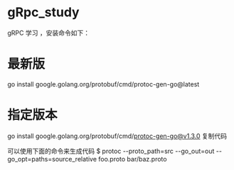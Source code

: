 # gRpc_study
gRPC 学习
，安装命令如下：
# 最新版
go install google.golang.org/protobuf/cmd/protoc-gen-go@latest

# 指定版本
go install google.golang.org/protobuf/cmd/protoc-gen-go@v1.3.0
复制代码

可以使用下面的命令来生成代码
$ protoc --proto_path=src --go_out=out --go_opt=paths=source_relative foo.proto bar/baz.proto
